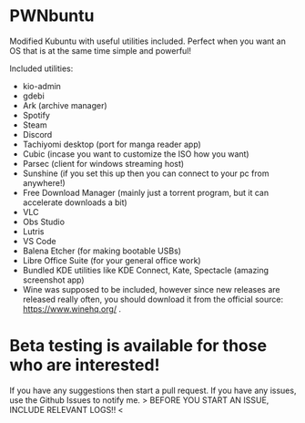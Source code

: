 # PWNbuntu
Modified Kubuntu with useful utilities included. Perfect when you want an OS that is at the same time simple and powerful!

Included utilities:
* kio-admin
* gdebi
* Ark (archive manager)
* Spotify
* Steam
* Discord
* Tachiyomi desktop (port for manga reader app)
* Cubic (incase you want to customize the ISO how you want)
* Parsec (client for windows streaming host)
* Sunshine (if you set this up then you can connect to your pc from anywhere!)
* Free Download Manager (mainly just a torrent program, but it can accelerate downloads a bit)
* VLC
* Obs Studio
* Lutris
* VS Code
* Balena Etcher (for making bootable USBs)
* Libre Office Suite (for your general office work)
* Bundled KDE utilities like KDE Connect, Kate, Spectacle (amazing screenshot app)
* Wine was supposed to be included, however since new releases are released really often, you should download it from the official source: https://www.winehq.org/ .

# Beta testing is available for those who are interested!
If you have any suggestions then start a pull request. 
If you have any issues, use the Github Issues to notify me. > BEFORE YOU START AN ISSUE, INCLUDE RELEVANT LOGS!! <
